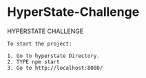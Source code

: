 # HyperState-Challenge
HYPERSTATE CHALLENGE

```
To start the project:

1. Go to hyperstate Directory.
2. TYPE npm start
3. Go to http://localhost:8080/
```
